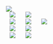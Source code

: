 <img src="https://capsule-render.vercel.app/api?type=TransParent&color=auto&height=300&section=header&text=JeongHo Park&fontSize=50" />




<div>
<img src="https://img.shields.io/badge/Java-fffff0?style=flat-square&logo=Java&logoColor=red" style="height : auto; margin-left : 10px; margin-right : 10px;"/></a>&nbsp;
<img src="https://img.shields.io/badge/Python-fffff0?style=flat-square&logo=Python&logoColor=#008d62" style="height : auto; margin-left : 10px; margin-right : 10px;"/></a>&nbsp;
</br>
<img src="https://img.shields.io/badge/HTML5-E34F26?style=flat-square&logo=HTML5&logoColor=white" style="height : auto; margin-left : 10px; margin-right : 10px;"/></a>&nbsp;
<img src="https://img.shields.io/badge/CSS3-1572B6?style=flat-square&logo=CSS3&logoColor=white" style="height : auto; margin-left : 10px; margin-right : 10px;"/></a>&nbsp;
<img src="https://img.shields.io/badge/JavaScript-F7DF1E?style=flat-square&logo=JavaScript&logoColor=white" style="height : auto; margin-left : 10px; margin-right : 10px;"/></a>&nbsp;
</br>
<img src="https://img.shields.io/badge/JQuery-4479A1?style=flat-square&logo=JQuery&logoColor=white" style="height : auto; margin-left : 10px; margin-right : 10px;"/></a>&nbsp;
<img src="https://img.shields.io/badge/Ajax-4479A1?style=flat-square&logo=Ajax&logoColor=white" style="height : auto; margin-left : 10px; margin-right : 10px;"/></a>&nbsp;
</br>
<img src="https://img.shields.io/badge/Git-black?style=flat-square&logo=Git&logoColor=red" style="height : auto; margin-left : 10px; margin-right : 10px;"/></a>&nbsp;
<img src="https://img.shields.io/badge/Github-black?style=flat-square&logo=Github&logoColor=red" style="height : auto; margin-left : 10px; margin-right : 10px;"/></a>&nbsp;
</br>
